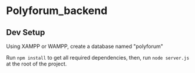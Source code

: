 # Polyforum_backend

## Dev Setup

Using XAMPP or WAMPP, create a database named "polyforum"

Run ```npm install``` to get all required dependencies, then, run ```node server.js``` at the root of the project.

